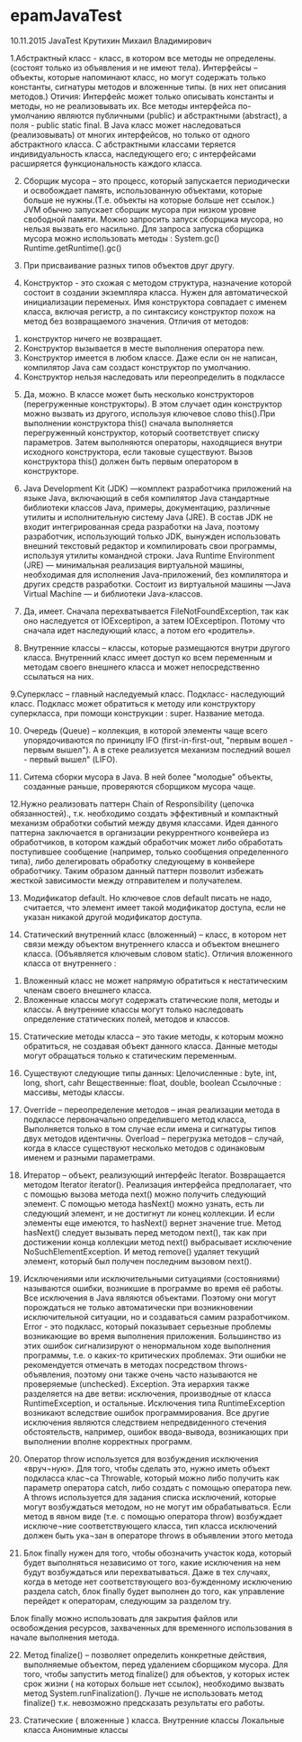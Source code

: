 # epamJavaTest
10.11.2015 JavaTest
Крутихин Михаил Владимирович

1.Абстрактный класс - класс, в котором все методы не определены.(состоят только из объявления и не имеют тела).
Интерфейсы – объекты, которые напоминают класс, но могут содержать только константы, сигнатуры методов и вложенные типы. (в них нет описания методов.)
Отичия:
Интерфейс может только описывать константы и методы, но не реализовывать их. Все методы интерфейса по-умолчанию являются публичными (public) и абстрактными (abstract), а поля - public static final. 
В Java класс может наследоваться (реализовывать) от многих интерфейсов, но только от одного абстрактного класса. 
С абстрактными классами теряется индивидуальность класса, наследующего его; с интерфейсами расширяется функциональность каждого класса.

2. Сборщик мусора – это процесс, который запускается периодически и освобождает память, использованную объектами, которые больше не нужны.(Т.е. объекты на которые больше нет ссылок.) JVM обычно запускает сборщик мусора при низком уровне свободной памяти. 
Можно запросить запуск сборщика мусора, но нельзя вызвать его насильно. Для запроса запуска сборщика мусора можно использовать методы :
System.gc()
Runtime.getRuntime().gc()

3. При присваивание разных типов объектов друг другу.

4. Конструктор - это схожая  c методом структура, назначение которой состоит в создании экземпляра класса. Нужен для автоматической инициализации переменых. Имя конструктора совпадает с именем класса, включая регистр, а по синтаксису конструктор похож на метод без возвращаемого значения.
Отличия от методов:
1)	конструктор ничего не возвращает.
2)	Конструктор вызывается в месте выполнения оператора new.
3)	Конструктор имеется в любом классе. Даже если он не написан, компилятор Java сам создаст конструктор по умолчанию.
4)	Конструктор нельзя наследовать или переопределить в подклассе

5. Да, можно. В классе может быть несколько конструкторов (перегруженные конструкторы). В этом случает один конструктор можно вызвать из другого, используя ключевое слово this().При выполнении конструктора this() сначала выполняется перегруженный конструктор, который соответствует списку параметров. Затем выполняются операторы, находящиеся внутри исходного конструктора, если таковые существуют. Вызов конструктора this() должен быть первым оператором в конструкторе.

6. Java Development Kit (JDK) —комплект разработчика приложений на языке Java, включающий в себя компилятор Java стандартные библиотеки классов Java, примеры, документацию, различные утилиты и исполнительную систему Java (JRE). В состав JDK не входит интегрированная среда разработки на Java, поэтому разработчик, использующий только JDK, вынужден использовать внешний текстовый редактор и компилировать свои программы, используя утилиты командной строки.
Java Runtime Environment (JRE) — минимальная реализация виртуальной машины, необходимая для исполнения Java-приложений, без компилятора и других средств разработки. Состоит из виртуальной машины —Java Virtual Machine — и библиотеки Java-классов.

7. Да, имеет. Сначала перехватывается FileNotFoundException, так как оно наследуется от IOExceptipon, а затем IOExceptipon. Потому что сначала идет наследующий класс, а потом его «родитель».

8. Внутренние классы – классы, которые размещаются внутри другого класса.
Внутренний класс имеет доступ ко всем переменным и методам своего внешнего класса и может непосредственно ссылаться на них.

9.Суперкласс – главный наследуемый класс.
Подкласс-  наследующий класс.
Подкласс может обратиться к методу или конструктору суперкласса, при помощи конструкции : super. Название метода.

10. Очередь (Queue) – коллекция, в которой элементы чаще всего упорядочиваются по приницпу IFO (first-in-first-out, "первым вошел - первым вышел"). А в стеке реализуется механизм последний вошел - первый вышел" (LIFO).

11. Ситема сборки мусора в Java. В ней более "молодые" объекты, созданные раньше, проверяются сборщиком мусора чаще.

12.Нужно реализовать паттерн Chain of Responsibility (цепочка обязанностей)., т.к. необходимо создать эффективный и компактный механизм обработки событий между двумя классами.
Идея данного паттерна заключается в организации рекуррентного конвейера из обработчиков, в котором каждый обработчик может либо обработать поступившее сообщение (например, только сообщения определенного типа), либо делегировать обработку следующему в конвейере обработчику. Таким образом данный паттерн позволит избежать жесткой зависимости между отправителем и получателем.

13. Модификатор default. Но ключевое слов default писать не надо, считается, что элемент имеет такой модификатор доступа, если не указан никакой другой модификатор доступа.

14. Статический внутренний класс (вложенный) – класс, в котором нет связи между объектом внутреннего класса и объектом внешнего класса. (Объявляется ключевым словом static).
Отличия вложенного класса от внутреннего :
1)	Вложенный класс не может напрямую обратиться к нестатическим членам своего внешнего класса.
2)	Вложенные классы могут содержать статические поля, методы и классы. А внутренние классы могут только наследовать определение статических полей, методов и классов.

15. Статические методы класса  – это такие методы, к которым можно обратиться, не создавая объект данного класса.
Данные методы могут обращаться только к статическим переменным.

16. Существуют следующие типы данных:
 Целочисленные : byte, int,  long, short, cahr
Вещественные: float, double, boolean
Ссылочные : массивы, методы классы.

17. Override – переопределение методов – иная реализации метода в подклассе первоначально определившего метод класса, Выполняется только в том случае если  имена и сигнатуры типов двух методов идентичны. 
Overload – перегрузка методов – случай, когда в классе существуют несколько методов с одинаковым именем и разными параметрами.

18. Итератор – объект, реализующий интерфейс Iterator. Возвращается методом Iterator<E> iterator().
Реализация интерфейса предполагает, что с помощью вызова метода next() можно получить следующий элемент. С помощью метода hasNext() можно узнать, есть ли следующий элемент, и не достигнут ли конец коллекции. И если элементы еще имеются, то hasNext() вернет значение true. Метод hasNext() следует вызывать перед методом next(), так как при достижении конца коллекции метод next() выбрасывает исключение NoSuchElementException. И метод remove() удаляет текущий элемент, который был получен последним вызовом next().

19. Исключениями или исключительными ситуациями (состояниями) называются ошибки, возникшие в программе во время её работы.
Все исключения в Java являются объектами. Поэтому они могут порождаться не только автоматически при возникновении исключительной ситуации, но и создаваться самим разработчиком.
Error - это подкласс, который показывает серьезные проблемы возникающие во время выполнения приложения. Большинство из этих ошибок сигнализируют о ненормальном ходе выполнения программы, т.е. о каких-то критических проблемах. Эти ошибки не рекомендуется отмечать в методах посредством throws-объявления, поэтому они также очень часто называются не проверяемые (unchecked).
 Exception. Эта иерархия также разделяется на две ветви: исключения, производные от класса RuntimeException, и остальные. Исключения типа RuntimeException возникают вследствие ошибок программирования. Все другие исключения являются следствием непредвиденного стечения обстоятельств, например, ошибок ввода-вывода, возникающих при выполнении вполне корректных программ.

20. Оператор throw используется для возбуждения исключения «вруч¬ную». Для того, чтобы сделать это, нужно иметь объект подкласса клас¬са Throwable, который можно либо получить как параметр оператора catch, либо создать с помощью оператора new. А throws используется для задания списка исключений, которые могут возбуждаться методом, но не могут им обрабатываться. Если метод в явном виде (т.е. с помощью оператора throw) возбуждает исключе¬ние соответствующего класса, тип класса исключений должен быть ука¬зан в операторе throws в объявлении этого метода

21. Блок finally нужен для того, чтобы обозначить участок кода, который будет выполняться независимо от того, какие исключения на нем будут возбуждаться или перехватываться. Даже в тех случаях, когда в методе нет соответствующего воз-бужденному исключению раздела catch, блок finally будет выполнен до того, как управление перейдет к операторам, следующим за разделом try. 

Блок finally можно использовать для закрытия файлов или освобождения ресурсов, захваченных для временного использования в начале выполнения метода.

22. Метод finalize() – позволяет определить конкретные действия, выполняемые объектом, перед удалением сборщиком мусора.
Для того, чтобы запустить метод finalize() для объектов, у которых истек срок жизни ( на которых больше нет ссылок), необходимо вызвать метод System.runFinalization().
Лучше не использовать метод finalize() т.к. невозможно предсказать результаты его работы.

23. Статические ( вложенные ) класса.
Внутренние классы
Локальные класса
Анонимные классы
